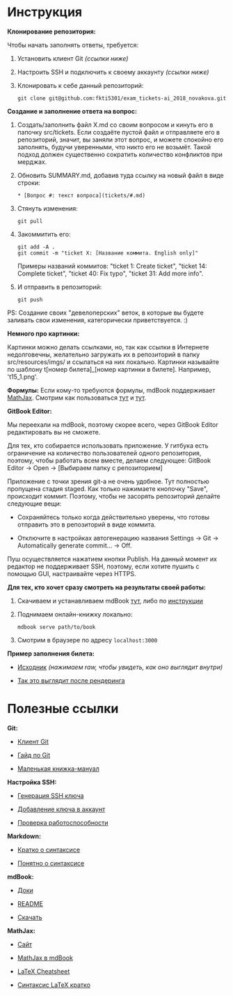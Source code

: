 # Инструкция

**Клонирование репозитория:**

Чтобы начать заполнять ответы, требуется:

1. Установить клиент Git *(ссылки ниже)*

2. Настроить SSH и подключить к своему аккаунту *(ссылки ниже)*

3. Клонировать к себе данный репозиторий:
   ```
   git clone git@github.com:fkti5301/exam_tickets-ai_2018_novakova.git
   ```


**Создание и заполнение ответа на вопрос:**

1. Создать/заполнить файл X.md со своим вопросом и кинуть его в папочку src/tickets. Если создаёте пустой файл и отправляете его в репозиторий, значит, вы заняли этот вопрос, и можете спокойно его заполнять, будучи уверенными, что никто его не возьмёт. Такой подход должен существенно сократить количество конфликтов при мерджах.

2. Обновить SUMMARY.md, добавив туда ссылку на новый файл в виде строки:
   ```
   * [Вопрос #: текст вопроса](tickets/#.md)
   ```

3. Стянуть изменения:
   ```
   git pull
   ```

4. Закоммитить его:
   ```
   git add -A .
   git commit -m "ticket X: [Название коммита. English only]"
   ```
   Примеры названий коммитов: "ticket 1: Create ticket", "ticket 14: Complete ticket", "ticket 40: Fix typo", "ticket 31: Add more info".

5. И отправить в репозиторий:
   ```
   git push
   ```

PS: Создание своих "девелоперских" веток, в которые вы будете заливать свои изменения, категорически приветствуется. :)


**Немного про картинки:**

Картинки можно делать ссылками, но, так как ссылки в Интернете недолговечны, желательно загружать их в репозиторий в папку src/resources/imgs/ и ссылаться на них локально. Картинки называйте по шаблону t[номер билета]_[номер картинки в билете]. Например, 't15_1.png'.


**Формулы:**
Если кому-то требуются формулы, mdBook поддерживает [MathJax](https://www.mathjax.org/).
Смотрим как пользоваться [тут](https://rust-lang-nursery.github.io/mdBook/format/mathjax.html) и [тут](https://math.meta.stackexchange.com/questions/5020/mathjax-basic-tutorial-and-quick-reference).


**GitBook Editor:**

Мы переехали на mdBook, поэтому скорее всего, через GitBook Editor редактировать вы не сможете.

Для тех, кто собирается использовать приложение. У гитбука есть ограничение на количество пользователей одного репозитория, поэтому, чтобы работать всем вместе, делаем следующее: GitBook Editor -> Open -> [Выбираем папку с репозиторием]

Приложение с точки зрения git-а не очень удобное. Тут полностью пропущена стадия staged. Как только нажимаете кнопочку "Save", происходит коммит. Поэтому, чтобы не засорять репозиторий делайте следующие вещи:

* Сохраняйтесь только когда действительно уверены, что готовы отправить это в репозиторий в виде коммита.

* Отключите в настройках автогенерацию названия Settings -> Git -> Automatically generate commit... -> Off.

Пуш осуществляется нажатием кнопки Publish. На данный момент их редактор не поддерживает SSH, поэтому, если хотите пушить с помощью GUI, настраивайте через HTTPS.


**Для тех, кто хочет сразу смотреть на результаты своей работы:**

1. Скачиваем и устанавливаем mdBook [тут](https://github.com/rust-lang-nursery/mdBook/releases), либо по [инструкции](https://github.com/rust-lang-nursery/mdBook/blob/master/README.md)

2. Поднимаем онлайн-книжку локально:
   ```
   mdbook serve path/to/book
   ```

3. Смотрим в браузере по адресу `localhost:3000`


**Пример заполнения билета:**

* [Исходник](src/tickets/0.md)
*(нажимаем raw, чтобы увидеть, как оно выглядит внутри)*

* [Так это выглядит после рендеринга](https://fkti5301.github.io/exam_tickets-ai_2018_novakova/tickets/0.html)


# Полезные ссылки
**Git:**

* [Клиент Git](https://git-scm.com/download/win)

* [Гайд по Git](https://githowto.com/create_a_project)

* [Маленькая книжка-мануал](https://git-scm.com/book/ru/v1)


**Настройка SSH:**

* [Генерация SSH ключа](https://help.github.com/articles/generating-a-new-ssh-key-and-adding-it-to-the-ssh-agent)

* [Добавление ключа в аккаунт](https://help.github.com/articles/adding-a-new-ssh-key-to-your-github-account/)

* [Проверка работоспособности](https://help.github.com/articles/testing-your-ssh-connection/)


**Markdown:**

* [Кратко о синтаксисе](https://guides.github.com/pdfs/markdown-cheatsheet-online.pdf)

* [Понятно о синтаксисе](http://webdesign.ru.net/article/pravila-oformleniya-fayla-readmemd-na-github.html)


**mdBook:**

* [Доки](https://rust-lang-nursery.github.io/mdBook/index.html)

* [README](https://github.com/rust-lang-nursery/mdBook/blob/master/README.md)

* [Скачать](https://github.com/rust-lang-nursery/mdBook/releases)


**MathJax:**

* [Сайт](https://www.mathjax.org/)

* [MathJax в mdBook](https://rust-lang-nursery.github.io/mdBook/format/mathjax.html)

* [LaTeX Cheatsheet](https://wch.github.io/latexsheet/)

* [Синтаксис LaTeX кратко](https://math.meta.stackexchange.com/questions/5020/mathjax-basic-tutorial-and-quick-reference)
